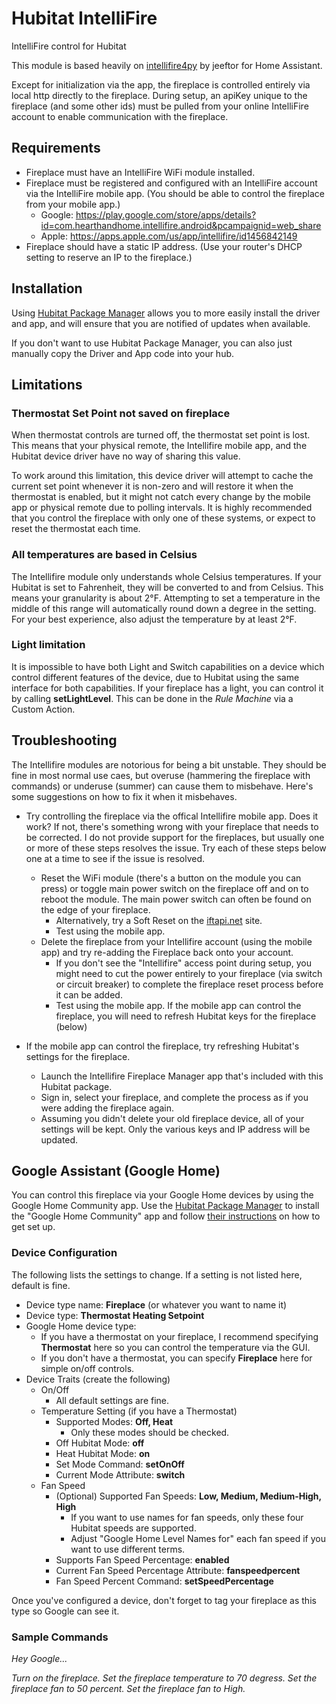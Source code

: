 # Hubitat IntelliFire
 IntelliFire control for Hubitat

This module is based heavily on [intellifire4py](https://github.com/jeeftor/intellifire4py) by jeeftor for Home Assistant.

Except for initialization via the app, the fireplace is controlled entirely via local http directly to the fireplace.  During setup, an apiKey unique to the fireplace (and some other ids) must be pulled from your online IntelliFire account to enable communication with the fireplace.

## Requirements
* Fireplace must have an IntelliFire WiFi module installed.
* Fireplace must be registered and configured with an IntelliFire account via the IntelliFire mobile app.  (You should be able to control the fireplace from your mobile app.)
  * Google: https://play.google.com/store/apps/details?id=com.hearthandhome.intellifire.android&pcampaignid=web_share
  * Apple: https://apps.apple.com/us/app/intellifire/id1456842149
* Fireplace should have a static IP address.  (Use your router's DHCP setting to reserve an IP to the fireplace.)

## Installation
Using [Hubitat Package Manager](https://github.com/HubitatCommunity/hubitatpackagemanager) allows you to more easily install the driver and app, and will ensure that you are notified of updates when available.

If you don't want to use Hubitat Package Manager, you can also just manually copy the Driver and App code into your hub.

## Limitations

### Thermostat Set Point not saved on fireplace
When thermostat controls are turned off, the thermostat set point is lost.  This means that your physical remote, the Intellifire mobile app, and the Hubitat device driver have no way of sharing this value.

To work around this limitation, this device driver will attempt to cache the current set point whenever it is non-zero and will restore it when the thermostat is enabled, but it might not catch every change by the mobile app or physical remote due to polling intervals.  It is highly recommended that you control the fireplace with only one of these systems, or expect to reset the thermostat each time.

### All temperatures are based in Celsius
The Intellifire module only understands whole Celsius temperatures.  If your Hubitat is set to Fahrenheit, they will be converted to and from Celsius.  This means your granularity is about 2°F.  Attempting to set a temperature in the middle of this range will automatically round down a degree in the setting.  For your best experience, also adjust the temperature by at least 2°F. 

### Light limitation
It is impossible to have both Light and Switch capabilities on a device which control different features of the device, due to Hubitat using the same interface for both capabilities.  If your fireplace has a light, you can control it by calling **setLightLevel**.  This can be done in the *Rule Machine* via a Custom Action.

## Troubleshooting
The Intellifire modules are notorious for being a bit unstable.  They should be fine in most normal use caes, but overuse (hammering the fireplace with commands) or underuse (summer) can cause them to misbehave.  Here's some suggestions on how to fix it when it misbehaves.

* Try controlling the fireplace via the offical Intellifire mobile app.  Does it work?  If not, there's something wrong with your fireplace that needs to be corrected.  I do not provide support for the fireplaces, but usually one or more of these steps resolves the issue.  Try each of these steps below one at a time to see if the issue is resolved.
  * Reset the WiFi module (there's a button on the module you can press) or toggle main power switch on the fireplace off and on to reboot the module.  The main power switch can often be found on the edge of your fireplace.
    * Alternatively, try a Soft Reset on the [iftapi.net](http://iftapi.net/webaccess/login.html) site.
    * Test using the mobile app.
  * Delete the fireplace from your Intellifire account (using the mobile app) and try re-adding the Fireplace back onto your account.
    * If you don't see the "Intellifire" access point during setup, you might need to cut the power entirely to your fireplace (via switch or circuit breaker) to complete the fireplace reset process before it can be added.
    * Test using the mobile app.  If the mobile app can control the fireplace, you will need to refresh Hubitat keys for the fireplace (below)

* If the mobile app can control the fireplace, try refreshing Hubitat's settings for the fireplace.
  * Launch the Intellifire Fireplace Manager app that's included with this Hubitat package.
  * Sign in, select your fireplace, and complete the process as if you were adding the fireplace again.
  * Assuming you didn't delete your old fireplace device, all of your settings will be kept.  Only the various keys and IP address will be updated.

## Google Assistant (Google Home)
You can control this fireplace via your Google Home devices by using the Google Home Community app. Use the [Hubitat Package Manager](https://github.com/HubitatCommunity/hubitatpackagemanager) to install the "Google Home Community" app and follow [their instructions](https://github.com/mbudnek/google-home-hubitat-community/blob/master/README.md) on how to get set up.

### Device Configuration
The following lists the settings to change.  If a setting is not listed here, default is fine.

* Device type name: **Fireplace** (or whatever you want to name it)
* Device type: **Thermostat Heating Setpoint**
* Google Home device type:
  * If you have a thermostat on your fireplace, I recommend specifying **Thermostat** here so you can control the temperature via the GUI.
  * If you don't have a thermostat, you can specify **Fireplace** here for simple on/off controls.
* Device Traits  (create the following)
  * On/Off
    * All default settings are fine.
  * Temperature Setting (if you have a Thermostat)
    * Supported Modes: **Off, Heat**
      * Only these modes should be checked.
    * Off Hubitat Mode: **off**
    * Heat Hubitat Mode: **on**
    * Set Mode Command: **setOnOff**
    * Current Mode Attribute: **switch**
  * Fan Speed
    * (Optional) Supported Fan Speeds: **Low, Medium, Medium-High, High**
      * If you want to use names for fan speeds, only these four Hubitat speeds are supported.
      * Adjust "Google Home Level Names for" each fan speed if you want to use different terms.
    * Supports Fan Speed Percentage: **enabled**
    * Current Fan Speed Percentage Attribute: **fanspeedpercent**
    * Fan Speed Percent Command: **setSpeedPercentage**

Once you've configured a device, don't forget to tag your fireplace as this type so Google can see it.

### Sample Commands
*Hey Google...*

*Turn on the fireplace.*
*Set the fireplace temperature to 70 degress.*
*Set the fireplace fan to 50 percent.*
*Set the fireplace fan to High.*
